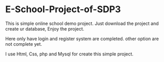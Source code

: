 # E-School-Project-of-SDP3
This is simple online school demo project.
Just download the project and create ur database, 
Enjoy the project.

Here only have login and register system are completed. other option are not complete yet.

I use Html, Css, php and Mysql for create this simple project.
